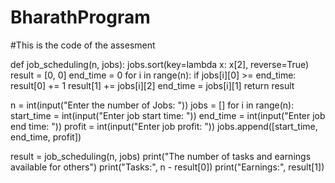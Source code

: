 # BharathProgram

#This is the code of the assesment

def job_scheduling(n, jobs):
    jobs.sort(key=lambda x: x[2], reverse=True)
    result = [0, 0]
    end_time = 0
    for i in range(n):
        if jobs[i][0] >= end_time:
            result[0] += 1
            result[1] += jobs[i][2]
            end_time = jobs[i][1]
    return result

n = int(input("Enter the number of Jobs: "))
jobs = []
for i in range(n):
    start_time = int(input("Enter job start time: "))
    end_time = int(input("Enter job end time: "))
    profit = int(input("Enter job profit: "))
    jobs.append([start_time, end_time, profit])

result = job_scheduling(n, jobs)
print("The number of tasks and earnings available for others")
print("Tasks:", n - result[0])
print("Earnings:", result[1])
